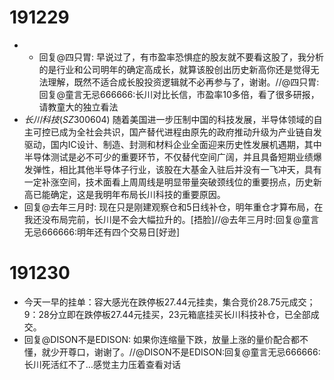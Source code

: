 # 191229
- - 回复@四只胃: 早说过了，有市盈率恐惧症的股友就不要看这股了，我分析的是行业和公司明年的确定高成长，就算该股创出历史新高你还是觉得无法理解，既然不适合成长股投资逻辑就不必再参与了，谢谢。//@四只胃:回复@童言无忌666666:长川对比长信，市盈率10多倍，看了很多研报，请教童大的独立看法
- $长川科技(SZ300604)$ 随着美国进一步压制中国的科技发展，半导体领域的自主可控已成为全社会共识，国产替代进程由原先的政府推动升级为产业链自发驱动，国内IC设计、制造、封测和材料企业全面迎来历史性发展机遇期，其中半导体测试是必不可少的重要环节，不仅替代空间广阔，并且具备短期业绩爆发弹性，相比其他半导体子行业，该股在大基金入驻后并没有一飞冲天，具有一定补涨空间，技术面看上周周线是明显带量突破颈线位的重要拐点，历史新高已能确定，这是我明年布局长川科技的重要原因。
- 回复@去年三月时: 现在只是刚建观察仓和5日线补仓，明年重仓才算布局，在我还没布局完前，长川是不会大幅拉升的。[捂脸]//@去年三月时:回复@童言无忌666666:明年还有四个交易日[好逊]

# 191230
- 今天一早的挂单：容大感光在跌停板27.44元挂卖，集合竞价28.75元成交；9：28分立即在跌停板27.44元挂买，23元箱底挂买长川科技补仓，已全部成交。
- 回复@DISON不是EDISON: 如果你连缩量下跌，放量上涨的量价配合都不懂，就少开尊口，谢谢了。//@DISON不是EDISON:回复@童言无忌666666:长川死活红不了…感觉主力压着查看对话